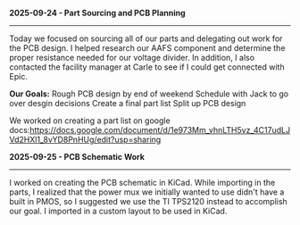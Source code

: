 **2025-09-24 - Part Sourcing and PCB Planning**

---

Today we focused on sourcing all of our parts and delegating out work for the PCB design. I helped research our AAFS component and determine the proper resistance needed for our voltage divider. In addition, I also contacted the facility manager at Carle to see if I could get connected with Epic.

**Our Goals:**
Rough PCB design by end of weekend
Schedule with Jack to go over desgin decisions
Create a final part list
Split up PCB design

We worked on creating a part list on google docs:https://docs.google.com/document/d/1e973Mm_vhnLTH5vz_4C17udLJVd2HXl1_8vYD8PnHUg/edit?usp=sharing

**2025-09-25 - PCB Schematic Work**

---

I worked on creating the PCB schematic in KiCad. While importing in the parts, I realized that the power mux we initially wanted to use didn't have a built in PMOS, so I suggested we use the TI TPS2120 instead to accomplish our goal. I imported in a custom layout to be used in KiCad.